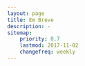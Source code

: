 ```yaml
---
layout: page
title: Em Breve
description: -
sitemap:
    priority: 0.7
    lastmod: 2017-11-02
    changefreq: weekly
---
```

